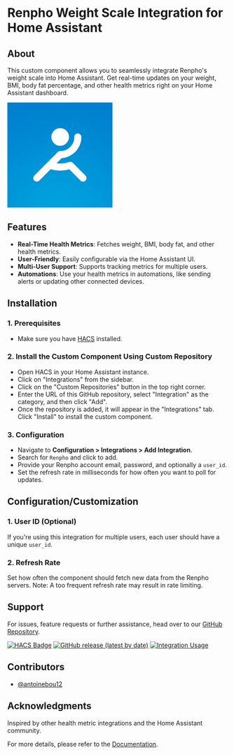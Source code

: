 # Renpho Weight Scale Integration for Home Assistant

## About

This custom component allows you to seamlessly integrate Renpho's weight scale into Home Assistant. Get real-time updates on your weight, BMI, body fat percentage, and other health metrics right on your Home Assistant dashboard.

![Renpho Weight Scale](renpho.png)

## Features

- **Real-Time Health Metrics**: Fetches weight, BMI, body fat, and other health metrics.
- **User-Friendly**: Easily configurable via the Home Assistant UI.
- **Multi-User Support**: Supports tracking metrics for multiple users.
- **Automations**: Use your health metrics in automations, like sending alerts or updating other connected devices.

## Installation

### 1. Prerequisites

- Make sure you have [HACS](https://hacs.xyz/) installed.

### 2. Install the Custom Component Using Custom Repository

- Open HACS in your Home Assistant instance.
- Click on "Integrations" from the sidebar.
- Click on the "Custom Repositories" button in the top right corner.
- Enter the URL of this GitHub repository, select "Integration" as the category, and then click "Add".
- Once the repository is added, it will appear in the "Integrations" tab. Click "Install" to install the custom component.

### 3. Configuration

- Navigate to **Configuration > Integrations > Add Integration**.
- Search for `Renpho` and click to add.
- Provide your Renpho account email, password, and optionally a `user_id`.
- Set the refresh rate in milliseconds for how often you want to poll for updates.

## Configuration/Customization

### 1. User ID (Optional)

If you're using this integration for multiple users, each user should have a unique `user_id`.

### 2. Refresh Rate

Set how often the component should fetch new data from the Renpho servers. Note: A too frequent refresh rate may result in rate limiting.

## Support

For issues, feature requests or further assistance, head over to our [GitHub Repository](https://github.com/antoinebou12/hass_renpho/issues).

[![HACS Badge](https://img.shields.io/badge/HACS-Custom-41BDF5.svg?style=for-the-badge)](https://github.com/hacs/integration)
[![GitHub release (latest by date)](https://img.shields.io/github/v/release/antoinebou12/hass_renpho?color=41BDF5&style=for-the-badge)](https://github.com/antoinebou12/hass_renpho/releases/latest)
[![Integration Usage](https://img.shields.io/badge/dynamic/json?color=41BDF5&style=for-the-badge&logo=home-assistant&label=usage&suffix=%20installs&cacheSeconds=15600&url=https://analytics.home-assistant.io/custom_integrations.json&query=$.hass_renpho.total)](https://analytics.home-assistant.io/)

## Contributors

- [@antoinebou12](https://github.com/antoinebou12)

## Acknowledgments

Inspired by other health metric integrations and the Home Assistant community.

For more details, please refer to the [Documentation](https://github.com/antoinebou12/hass_renpho).
